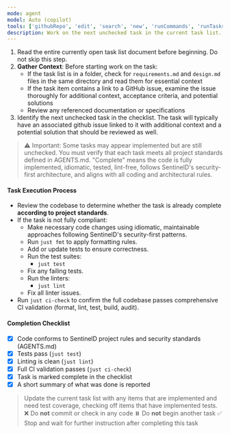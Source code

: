 ```yaml
---
mode: agent
model: Auto (copilot)
tools: ['githubRepo', 'edit', 'search', 'new', 'runCommands', 'runTasks', 'usages', 'think', 'problems', 'changes', 'testFailure', 'openSimpleBrowser', 'fetch', 'extensions', 'todos', 'memory', 'brave_web_search', 'browser_click', 'browser_close', 'browser_console_messages', 'browser_drag', 'browser_evaluate', 'browser_file_upload', 'browser_fill_form', 'browser_handle_dialog', 'browser_hover', 'browser_navigate', 'browser_navigate_back', 'browser_network_requests', 'browser_press_key', 'browser_resize', 'browser_select_option', 'browser_snapshot', 'browser_tabs', 'browser_take_screenshot', 'browser_type', 'browser_wait_for', 'cancel_workflow_run', 'checkRepository', 'delete_workflow_run_logs', 'docker', 'download_workflow_run_artifact', 'fetch', 'get_code_scanning_alert', 'get_commit', 'get_dependabot_alert', 'get_discussion_comments', 'get_file_contents', 'get_global_security_advisory', 'get_issue', 'get_issue_comments', 'get_job_logs', 'get_latest_release', 'get_me', 'get_notification_details', 'get_pull_request', 'get_pull_request_comments', 'get_pull_request_diff', 'get_pull_request_files', 'get_pull_request_reviews', 'get_pull_request_status', 'get_release_by_tag', 'get_secret_scanning_alert', 'get_tag', 'get_workflow_run', 'get_workflow_run_logs', 'get_workflow_run_usage', 'get-library-docs', 'getRepositoryInfo', 'getRepositoryTag', 'list_branches', 'list_code_scanning_alerts', 'list_commits', 'list_dependabot_alerts', 'list_global_security_advisories', 'list_issue_types', 'list_issues', 'list_notifications', 'list_org_repository_security_advisories', 'list_pull_requests', 'list_releases', 'list_repository_security_advisories', 'list_secret_scanning_alerts', 'list_sub_issues', 'list_tags', 'list_workflow_jobs', 'list_workflow_run_artifacts', 'list_workflow_runs', 'list_workflows', 'rerun_failed_jobs', 'rerun_workflow_run', 'resolve-library-id', 'run_workflow', 'search_issues', 'search_pull_requests', 'search_repositories', 'submit_pending_pull_request_review', 'update_issue']
description: Work on the next unchecked task in the current task list.
---
```

1. Read the entire currently open task list document before beginning. Do not skip this step.
2. **Gather Context**: Before starting work on the task:
   - If the task list is in a folder, check for `requirements.md` and `design.md` files in the same directory and read them for essential context
   - If the task item contains a link to a GitHub issue, examine the issue thoroughly for additional context, acceptance criteria, and potential solutions
   - Review any referenced documentation or specifications
3. Identify the next unchecked task in the checklist. The task will typically have an associated github issue linked to it with additional context and a potential solution that should be reviewed as well.

> ⚠️ Important: Some tasks may appear implemented but are still unchecked.
> You must verify that each task meets all project standards defined in AGENTS.md.
> "Complete" means the code is fully implemented, idiomatic, tested, lint-free, follows SentinelD's security-first architecture, and aligns with all coding and architectural rules.

#### Task Execution Process

- Review the codebase to determine whether the task is already complete **according to project standards**.
- If the task is not fully compliant:
  - Make necessary code changes using idiomatic, maintainable approaches following SentinelD's security-first patterns.
  - Run `just fmt` to apply formatting rules.
  - Add or update tests to ensure correctness.
  - Run the test suites:
    - `just test`
  - Fix any failing tests.
  - Run the linters:
    - `just lint`
  - Fix all linter issues.
- Run `just ci-check` to confirm the full codebase passes comprehensive CI validation (format, lint, test, build, audit).

#### Completion Checklist

- [x] Code conforms to SentinelD project rules and security standards (AGENTS.md)
- [x] Tests pass (`just test`)
- [x] Linting is clean (`just lint`)
- [x] Full CI validation passes (`just ci-check`)
- [x] Task is marked complete in the checklist
- [x] A short summary of what was done is reported

> Update the current task list with any items that are implemented and need test coverage, checking off items that have implemented tests.
> ❌ Do **not** commit or check in any code
> ⏸️ Do **not** begin another task
> ✅ Stop and wait for further instruction after completing this task
